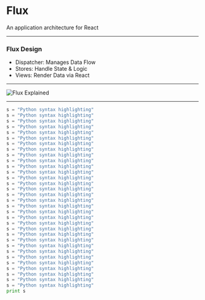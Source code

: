 # Flux 

An application architecture for React

---

### Flux Design

- Dispatcher: Manages Data Flow
- Stores: Handle State & Logic
- Views: Render Data via React

---

![Flux Explained](https://facebook.github.io/flux/img/flux-simple-f8-diagram-explained-1300w.png)

---

```python
s = "Python syntax highlighting"
s = "Python syntax highlighting"
s = "Python syntax highlighting"
s = "Python syntax highlighting"
s = "Python syntax highlighting"
s = "Python syntax highlighting"
s = "Python syntax highlighting"
s = "Python syntax highlighting"
s = "Python syntax highlighting"
s = "Python syntax highlighting"
s = "Python syntax highlighting"
s = "Python syntax highlighting"
s = "Python syntax highlighting"
s = "Python syntax highlighting"
s = "Python syntax highlighting"
s = "Python syntax highlighting"
s = "Python syntax highlighting"
s = "Python syntax highlighting"
s = "Python syntax highlighting"
s = "Python syntax highlighting"
s = "Python syntax highlighting"
s = "Python syntax highlighting"
s = "Python syntax highlighting"
s = "Python syntax highlighting"
s = "Python syntax highlighting"
s = "Python syntax highlighting"
s = "Python syntax highlighting"
s = "Python syntax highlighting"
s = "Python syntax highlighting"
s = "Python syntax highlighting"
s = "Python syntax highlighting"
s = "Python syntax highlighting"
print s
```
